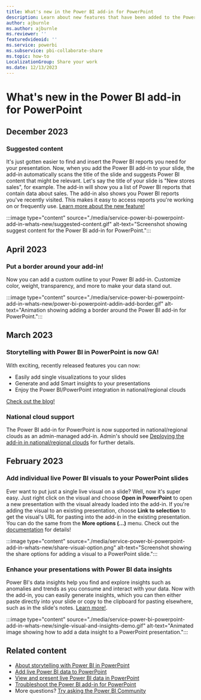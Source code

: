 ```yaml
---
title: What's new in the Power BI add-in for PowerPoint
description: Learn about new features that have been added to the Power BI add-in for PowerPoint.
author: ajburnle
ms.author: ajburnle
ms.reviewer: ''
featuredvideoid: ''
ms.service: powerbi
ms.subservice: pbi-collaborate-share
ms.topic: how-to
LocalizationGroup: Share your work
ms.date: 12/13/2023
---
```


# What's new in the Power BI add-in for PowerPoint

## December 2023

### Suggested content

It's just gotten easier to find and insert the Power BI reports you need for your presentation. Now, when you add the Power BI add-in to your slide, the add-in automatically scans the title of the slide and suggests Power BI content that might be relevant. Let's say the title of your slide is "New stores sales", for example. The add-in will show you a list of Power BI reports that contain data about sales. The add-in also shows you Power BI reports you've recently visited. This makes it easy to access reports you're working on or frequently use. [Learn more about the new feature!](https://powerbi.microsoft.com/en-us/blog/power-bi-december-2023-feature-summary/#post-25451-_Toc152674248)

:::image type="content" source="./media/service-power-bi-powerpoint-add-in-whats-new/suggested-content.gif" alt-text="Screenshot showing suggest content for the Power BI add-in for PowerPoint.":::

## April 2023

### Put a border around your add-in!

Now you can add a custom outline to your Power BI add-in. Customize color, weight, transparency, and more to make your data stand out.

:::image type="content" source="./media/service-power-bi-powerpoint-add-in-whats-new/power-bi-powerpoint-addin-add-border.gif" alt-text="Animation showing adding a border around the Power BI add-in for PowerPoint.":::

## March 2023

### Storytelling with Power BI in PowerPoint is now GA!

With exciting, recently released features you can now:
* Easily add single visualizations to your slides
* Generate and add Smart insights to your presentations
* Enjoy the Power BI/PowerPoint integration in national/regional clouds 

[Check out the blog!](https://powerbi.microsoft.com/blog/storytellingga/)

### National cloud support

The Power BI add-in for PowerPoint is now supported in national/regional clouds as an admin-managed add-in. Admin's should see [Deploying the add-in in national/regional clouds](./service-power-bi-powerpoint-add-in-admin.md#deploying-the-add-in-in-nationalregional-clouds) for further details.

## February 2023

### Add individual live Power BI visuals to your PowerPoint slides

Ever want to put just a single live visual on a slide? Well, now it's super easy. Just right click on the visual and choose **Open in PowerPoint** to open a new presentation with the visual already loaded into the add-in. If you're adding the visual to an existing presentation, choose **Link to selection** to get the visual's URL for pasting into the add-in in the existing presentation. You can do the same from the **More options (...)** menu. Check out the [documentation](./service-power-bi-powerpoint-add-in-install.md#get-the-url-of-a-visual) for details!

:::image type="content" source="./media/service-power-bi-powerpoint-add-in-whats-new/share-visual-option.png" alt-text="Screenshot showing the share options for adding a visual to a PowerPoint slide.":::

### Enhance your presentations with Power BI data insights

Power BI's data insights help you find and explore insights such as anomalies and trends as you consume and interact with your data. Now with the add-in, you can easily generate insights, which you can then either paste directly into your slide or copy to the clipboard for pasting elsewhere, such as in the slide's notes. [Learn more!](./service-power-bi-powerpoint-add-in-view-present.md#enrich-your-presentation-with-data-insights).

:::image type="content" source="./media/service-power-bi-powerpoint-add-in-whats-new/single-visual-and-insights-demo.gif" alt-text="Animated image showing how to add a data insight to a PowerPoint presentation.":::

## Related content

* [About storytelling with Power BI in PowerPoint](./service-power-bi-powerpoint-add-in-about.md)
* [Add live Power BI data to PowerPoint](./service-power-bi-powerpoint-add-in-install.md)
* [View and present live Power BI data in PowerPoint](./service-power-bi-powerpoint-add-in-view-present.md)
* [Troubleshoot the Power BI add-in for PowerPoint](./service-power-bi-powerpoint-add-in-troubleshoot.md)
* More questions? [Try asking the Power BI Community](https://community.powerbi.com/)